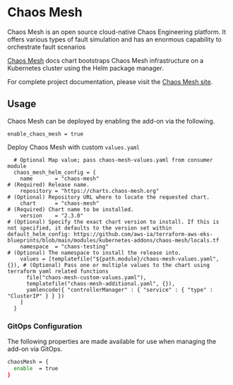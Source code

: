 # Chaos Mesh

Chaos Mesh is an open source cloud-native Chaos Engineering platform. It offers various types of fault simulation and has an enormous capability to orchestrate fault scenarios

[Chaos Mesh](https://chaos-mesh.org/docs/production-installation-using-helm/) docs chart bootstraps Chaos Mesh infrastructure on a Kubernetes cluster using the Helm package manager.

For complete project documentation, please visit the [Chaos Mesh site](https://chaos-mesh.org/docs/).

## Usage

Chaos Mesh can be deployed by enabling the add-on via the following.

```hcl
enable_chaos_mesh = true
```

Deploy Chaos Mesh with custom `values.yaml`

```hcl
  # Optional Map value; pass chaos-mesh-values.yaml from consumer module
  chaos_mesh_helm_config = {
    name       = "chaos-mesh"                                            # (Required) Release name.
    repository = "https://charts.chaos-mesh.org"                         # (Optional) Repository URL where to locate the requested chart.
    chart      = "chaos-mesh"                                            # (Required) Chart name to be installed.
    version    = "2.3.0"                                                 # (Optional) Specify the exact chart version to install. If this is not specified, it defaults to the version set within default_helm_config: https://github.com/aws-ia/terraform-aws-eks-blueprints/blob/main/modules/kubernetes-addons/chaos-mesh/locals.tf
    namespace  = "chaos-testing"                                         # (Optional) The namespace to install the release into.
    values = [templatefile("${path.module}/chaos-mesh-values.yaml", {}), # (Optional) Pass one or multiple values to the chart using terraform yaml related functions
      file("chaos-mesh-custom-values.yaml"),
      templatefile("chaos-mesh-additional.yaml", {}),
      yamlencode({ "controllerManager" : { "service" : { "type" : "ClusterIP" } } })
    ]
  }
```

### GitOps Configuration

The following properties are made available for use when managing the add-on via GitOps.

```sh
chaosMesh = {
  enable  = true
}
```

